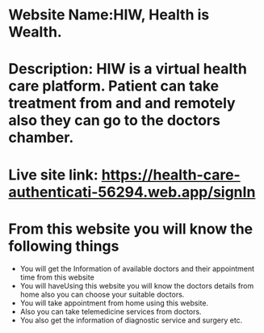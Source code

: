 # Website Name:HIW, Health is Wealth.

# Description: HIW is a virtual health care platform. Patient can take treatment from and and remotely also they can go to the doctors chamber. 

# Live site link: https://health-care-authenticati-56294.web.app/signIn

# From this website you will know the following things

* You will get the Information of available doctors and their appointment time from this website
* You will haveUsing this website you will know the doctors details from home also you can choose your suitable doctors.
* You will take appointment  from home using this website.
* Also you can take telemedicine services from doctors.
* You also get the information of diagnostic service and surgery etc.